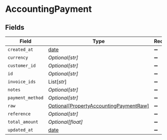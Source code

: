 # AccountingPayment


## Fields

| Field                                                                                         | Type                                                                                          | Required                                                                                      | Description                                                                                   |
| --------------------------------------------------------------------------------------------- | --------------------------------------------------------------------------------------------- | --------------------------------------------------------------------------------------------- | --------------------------------------------------------------------------------------------- |
| `created_at`                                                                                  | [date](https://docs.python.org/3/library/datetime.html#date-objects)                          | :heavy_minus_sign:                                                                            | N/A                                                                                           |
| `currency`                                                                                    | *Optional[str]*                                                                               | :heavy_minus_sign:                                                                            | N/A                                                                                           |
| `customer_id`                                                                                 | *Optional[str]*                                                                               | :heavy_minus_sign:                                                                            | N/A                                                                                           |
| `id`                                                                                          | *Optional[str]*                                                                               | :heavy_minus_sign:                                                                            | N/A                                                                                           |
| `invoice_ids`                                                                                 | List[*str*]                                                                                   | :heavy_minus_sign:                                                                            | N/A                                                                                           |
| `notes`                                                                                       | *Optional[str]*                                                                               | :heavy_minus_sign:                                                                            | N/A                                                                                           |
| `payment_method`                                                                              | *Optional[str]*                                                                               | :heavy_minus_sign:                                                                            | N/A                                                                                           |
| `raw`                                                                                         | [Optional[PropertyAccountingPaymentRaw]](../../models/shared/propertyaccountingpaymentraw.md) | :heavy_minus_sign:                                                                            | N/A                                                                                           |
| `reference`                                                                                   | *Optional[str]*                                                                               | :heavy_minus_sign:                                                                            | N/A                                                                                           |
| `total_amount`                                                                                | *Optional[float]*                                                                             | :heavy_minus_sign:                                                                            | N/A                                                                                           |
| `updated_at`                                                                                  | [date](https://docs.python.org/3/library/datetime.html#date-objects)                          | :heavy_minus_sign:                                                                            | N/A                                                                                           |